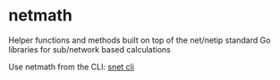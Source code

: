 # netmath

Helper functions and methods built on top of the net/netip standard Go libraries for sub/network based calculations

Use netmath from the CLI: [snet cli](/snet-cli)
